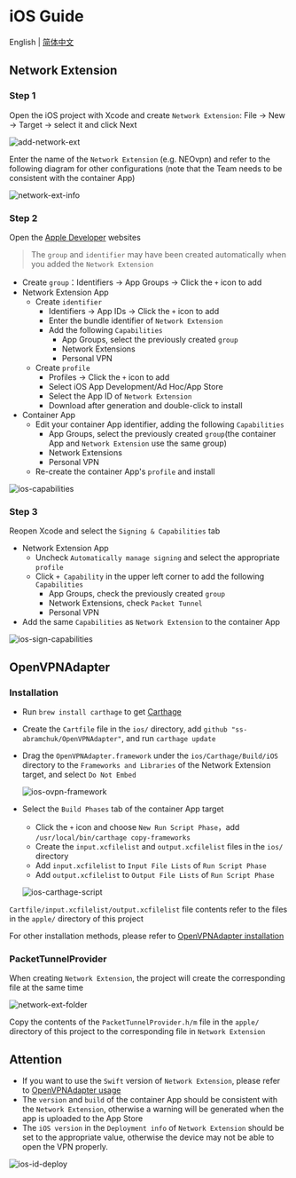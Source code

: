 # iOS Guide

English | [简体中文](./iOS-Guide.zh-CN.md)

## Network Extension

### Step 1

Open the iOS project with Xcode and create `Network Extension`: File -> New -> Target -> select it and click Next

![add-network-ext](../.github/images/add-network-ext.png)

Enter the name of the `Network Extension` (e.g. NEOvpn) and refer to the following diagram for other configurations (note that the Team needs to be consistent with the container App)

![network-ext-info](../.github/images/network-ext-info.png)

### Step 2

Open the [Apple Developer](https://developer.apple.com/account/resources) websites

> The `group` and `identifier` may have been created automatically when you added the `Network Extension`

- Create `group`：Identifiers -> App Groups -> Click the `+` icon to add
- Network Extension App
  - Create `identifier`
    - Identifiers -> App IDs -> Click the `+` icon to add
    - Enter the bundle identifier of `Network Extension`
    - Add the following `Capabilities`
      - App Groups, select the previously created `group`
      - Network Extensions
      - Personal VPN
  - Create `profile`
    - Profiles -> Click the `+` icon to add
    - Select iOS App Development/Ad Hoc/App Store
    - Select the App ID of `Network Extension`
    - Download after generation and double-click to install
- Container App
  - Edit your container App identifier, adding the following `Capabilities`
    - App Groups, select the previously created `group`(the container App and `Network Extension` use the same group)
    - Network Extensions
    - Personal VPN
  - Re-create the container App's `profile` and install

![ios-capabilities](../.github/images/ios-id-capabilities.png)

### Step 3

Reopen Xcode and select the `Signing & Capabilities` tab

- Network Extension App
  - Uncheck `Automatically manage signing` and select the appropriate `profile`
  - Click `+ Capability` in the upper left corner to add the following `Capabilities`
    - App Groups, check the previously created `group`
    - Network Extensions, check `Packet Tunnel`
    - Personal VPN
- Add the same `Capabilities` as `Network Extension` to the container App

![ios-sign-capabilities](../.github/images/ios-sign-capabilities.png)

## OpenVPNAdapter

### Installation

- Run `brew install carthage` to get [Carthage](https://github.com/Carthage/Carthage)
- Create the `Cartfile` file in the `ios/` directory, add `github "ss-abramchuk/OpenVPNAdapter"`, and run `carthage update`
- Drag the `OpenVPNAdapter.framework` under the `ios/Carthage/Build/iOS` directory to the `Frameworks and Libraries` of the Network Extension target, and select `Do Not Embed`

  ![ios-ovpn-framework](../.github/images/ios-ovpn-framework.png)

- Select the `Build Phases` tab of the container App target

  - Click the `+` icon and choose `New Run Script Phase`，add `/usr/local/bin/carthage copy-frameworks`
  - Create the `input.xcfilelist` and `output.xcfilelist` files in the `ios/` directory
  - Add `input.xcfilelist` to `Input File Lists` of `Run Script Phase`
  - Add `output.xcfilelist` to `Output File Lists` of `Run Script Phase`

  ![ios-carthage-script](../.github/images/ios-carthage-script.png)

`Cartfile/input.xcfilelist/output.xcfilelist` file contents refer to the files in the `apple/` directory of this project

For other installation methods, please refer to [OpenVPNAdapter installation](https://github.com/ss-abramchuk/OpenVPNAdapter#installation)

### PacketTunnelProvider

When creating `Network Extension`, the project will create the corresponding file at the same time

![network-ext-folder](../.github/images/network-ext-folder.png)

Copy the contents of the `PacketTunnelProvider.h/m` file in the `apple/` directory of this project to the corresponding file in `Network Extension`

## Attention

- If you want to use the `Swift` version of `Network Extension`, please refer to [OpenVPNAdapter usage](https://github.com/ss-abramchuk/OpenVPNAdapter#usage)
- The `version` and `build` of the container App should be consistent with the `Network Extension`, otherwise a warning will be generated when the app is uploaded to the App Store
- The `iOS version` in the `Deployment info` of `Network Extension` should be set to the appropriate value, otherwise the device may not be able to open the VPN properly.

![ios-id-deploy](../.github/images/ios-id-deploy.png)
